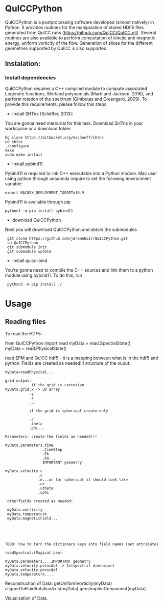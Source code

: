 # QuICCPython

QuICCPython is a postprocessing software developed (almost natively)
in Python. It provides routines for the manipulation of stored HDF5 files
generated from QuICC runs
(https://github.com/QuICC/QuICC.git). Several routines are also available to
perform computation of kinetic and magnetic energy, uniform vorticity
of the flow. Generation of slices for the different geometries
supported by QuICC is also supported.



## Instalation:

### Install dependencies

QuICCPython requires a C++ compiled module to compute associated
Legendre functions, Worland polynomials (Marti and Jackson, 2016), and
perform rotation of the spectrum (Gimbutas and Greengard, 2009). To
provide this requirements, please follow this steps

- install SHTns (Schäffer, 2013):

You are gonna need mercurial for this task. Download SHTns in your
workspace or a download folder.

    hg clone https://bitbucket.org/nschaeff/shtns
    cd shtns
    ./configure 
    make 
    sudo make install

- install pybind11

Pybind11 is required to link C++ executable into a Python module. Mac
user using python through anaconda require to set the following
environment variable:

    export MACOSX_DEPLOYMENT_TARGET=10.9

Pybind11 is available through pip

    python3 -m pip install pybind11

- download QuICCPython

Next you will download QuICCPython and obtain the submodules

     git clone https://github.com/jeromeNoir/QuICCPython.git
     cd QuICCPython
     git submodule init
     git submodule update

- install quicc-bind

You're gonna need to compile the C++ sources and link them to a python
module using pybind11. To do this, run

     python3 -m pip install ./
	

# Usage

## Reading files
To read the HDF5:

   from QuICCPython import read
   myData = read.SpectralState(<fileName>)  
   myData = read.PhysicalState(<fileName>)


read EPM and QuICC hdf5 - it is a mapping between what is in the hdf5 and python. Fields are created as needed!!!
structure of the ouput:   
    
    myData=readPhysical...
    
    grid output: 
                if the grid is cartesian
    myData.grid.x -> 3D array
               .y
               .z
               ...
               
               if the grid is spherical create only 
               
               .r
               .theta
               .phi...
               
    Parameters: create the fields as needed!!!
    
    myData.parameters.time
                     .timeStep
                     .Ek
                     .Ra...
                     IMPORTANT geometry
    
    myData.velocity.u
                   .v
                   .w...or for spherical it should look like
                   .ur
                   .utheta
                   .uphi
                   
     otherfields created as needed:
     
     myData.vorticity
     myData.temperature
     myData.magneticField...
     
     
     
     
     
    TODO: how to turn the dictionary keys into field names (set attribute)
    
    readSpectral:(Magical Leo)
    
    myData.parameters....IMPORTANT geometry
    myData.velocity.poloidal -> 2x(spectral dimension) 
    myData.velocity.poroidal
    myData.temperature....
    
Reconstruction of Data:
    getUniformVorticity(myData)
    alignedToFluidRotationAxis(myData)
    geostrophicComponent(myData)
    
    
    
Visualisation of Data.
        
